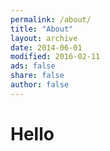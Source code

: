 ```yaml
---
permalink: /about/
title: "About"
layout: archive
date: 2014-06-01
modified: 2016-02-11
ads: false
share: false
author: false
---
```


# Hello

